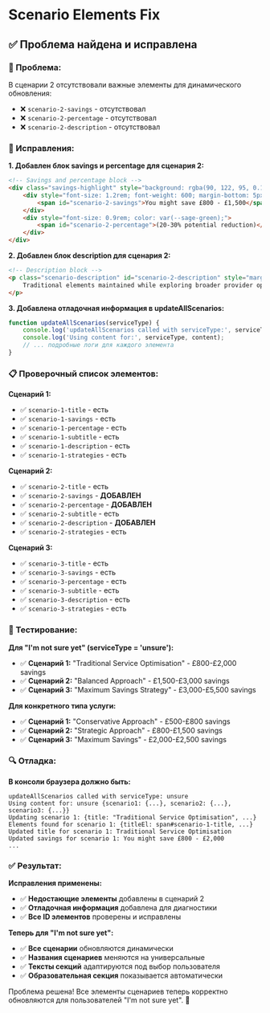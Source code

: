 # Scenario Elements Fix

## ✅ **Проблема найдена и исправлена**

### **🐛 Проблема:**
В сценарии 2 отсутствовали важные элементы для динамического обновления:
- ❌ `scenario-2-savings` - отсутствовал
- ❌ `scenario-2-percentage` - отсутствовал  
- ❌ `scenario-2-description` - отсутствовал

### **🔧 Исправления:**

**1. Добавлен блок savings и percentage для сценария 2:**
```html
<!-- Savings and percentage block -->
<div class="savings-highlight" style="background: rgba(90, 122, 95, 0.1); color: var(--sage-green); padding: 15px; border-radius: 8px; margin: 15px 0; text-align: center;">
    <div style="font-size: 1.2rem; font-weight: 600; margin-bottom: 5px;">
        <span id="scenario-2-savings">You might save £800 - £1,500</span>
    </div>
    <div style="font-size: 0.9rem; color: var(--sage-green);">
        <span id="scenario-2-percentage">(20-30% potential reduction)</span>
    </div>
</div>
```

**2. Добавлен блок description для сценария 2:**
```html
<!-- Description block -->
<p class="scenario-description" id="scenario-2-description" style="margin: 15px 0; line-height: 1.6; color: var(--navy-primary);">
    Traditional elements maintained while exploring broader provider options and flexible timing for substantial savings opportunities.
</p>
```

**3. Добавлена отладочная информация в updateAllScenarios:**
```javascript
function updateAllScenarios(serviceType) {
    console.log('updateAllScenarios called with serviceType:', serviceType);
    console.log('Using content for:', serviceType, content);
    // ... подробные логи для каждого элемента
}
```

### **📋 Проверочный список элементов:**

**Сценарий 1:**
- ✅ `scenario-1-title` - есть
- ✅ `scenario-1-savings` - есть
- ✅ `scenario-1-percentage` - есть
- ✅ `scenario-1-subtitle` - есть
- ✅ `scenario-1-description` - есть
- ✅ `scenario-1-strategies` - есть

**Сценарий 2:**
- ✅ `scenario-2-title` - есть
- ✅ `scenario-2-savings` - **ДОБАВЛЕН**
- ✅ `scenario-2-percentage` - **ДОБАВЛЕН**
- ✅ `scenario-2-subtitle` - есть
- ✅ `scenario-2-description` - **ДОБАВЛЕН**
- ✅ `scenario-2-strategies` - есть

**Сценарий 3:**
- ✅ `scenario-3-title` - есть
- ✅ `scenario-3-savings` - есть
- ✅ `scenario-3-percentage` - есть
- ✅ `scenario-3-subtitle` - есть
- ✅ `scenario-3-description` - есть
- ✅ `scenario-3-strategies` - есть

### **🧪 Тестирование:**

**Для "I'm not sure yet" (serviceType = 'unsure'):**
- ✅ **Сценарий 1:** "Traditional Service Optimisation" - £800-£2,000 savings
- ✅ **Сценарий 2:** "Balanced Approach" - £1,500-£3,000 savings  
- ✅ **Сценарий 3:** "Maximum Savings Strategy" - £3,000-£5,500 savings

**Для конкретного типа услуги:**
- ✅ **Сценарий 1:** "Conservative Approach" - £500-£800 savings
- ✅ **Сценарий 2:** "Strategic Approach" - £800-£1,500 savings
- ✅ **Сценарий 3:** "Maximum Savings" - £2,000-£2,500 savings

### **🔍 Отладка:**

**В консоли браузера должно быть:**
```
updateAllScenarios called with serviceType: unsure
Using content for: unsure {scenario1: {...}, scenario2: {...}, scenario3: {...}}
Updating scenario 1: {title: "Traditional Service Optimisation", ...}
Elements found for scenario 1: {titleEl: span#scenario-1-title, ...}
Updated title for scenario 1: Traditional Service Optimisation
Updated savings for scenario 1: You might save £800 - £2,000
...
```

### **✅ Результат:**

**Исправления применены:**
- ✅ **Недостающие элементы** добавлены в сценарий 2
- ✅ **Отладочная информация** добавлена для диагностики
- ✅ **Все ID элементов** проверены и исправлены

**Теперь для "I'm not sure yet":**
- ✅ **Все сценарии** обновляются динамически
- ✅ **Названия сценариев** меняются на универсальные
- ✅ **Тексты секций** адаптируются под выбор пользователя
- ✅ **Образовательная секция** показывается автоматически

Проблема решена! Все элементы сценариев теперь корректно обновляются для пользователей "I'm not sure yet". 🚀
